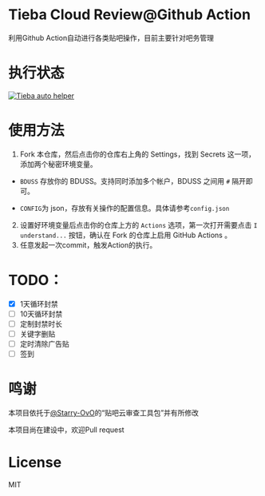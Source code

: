 # Tieba Cloud Review@Github Action
 利用Github Action自动进行各类贴吧操作，目前主要针对吧务管理

# 执行状态
[![Tieba auto helper](https://github.com/FinBird/Tieba-Helper/actions/workflows/main.yml/badge.svg)](https://github.com/FinBird/Tieba-Helper/actions/workflows/main.yml)

# 使用方法

1. Fork 本仓库，然后点击你的仓库右上角的 Settings，找到 Secrets 这一项，添加两个秘密环境变量。

-  `BDUSS` 存放你的 BDUSS。支持同时添加多个帐户，BDUSS 之间用 `#` 隔开即可。

-  `CONFIG`为 json，存放有关操作的配置信息。具体请参考`config.json`
2. 设置好环境变量后点击你的仓库上方的 `Actions` 选项，第一次打开需要点击 `I understand...` 按钮，确认在 Fork 的仓库上启用 GitHub Actions 。
3. 任意发起一次commit，触发Action的执行。

# TODO：

- [x] 1天循环封禁
- [ ] 10天循环封禁
- [ ] 定制封禁时长
- [ ] 关键字删贴
- [ ] 定时清除广告贴
- [ ] 签到

# 鸣谢

本项目依托于[@Starry-OvO](https://github.com/Starry-OvO)的“贴吧云审查工具包”并有所修改

本项目尚在建设中，欢迎Pull request

# License

MIT

